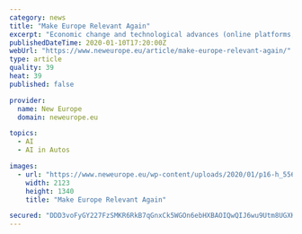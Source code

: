 ```yaml
---
category: news
title: "Make Europe Relevant Again"
excerpt: "Economic change and technological advances (online platforms, artificial intelligence, automation, data monopolies ... Just as Facebook has Libra and Google has Waymo (self-driving cars), Chinese giants like Tencent and Alibaba have become pioneers in digital business solutions and payments, respectively. The existence of similar digital ..."
publishedDateTime: 2020-01-10T17:20:00Z
webUrl: "https://www.neweurope.eu/article/make-europe-relevant-again/"
type: article
quality: 39
heat: 39
published: false

provider:
  name: New Europe
  domain: neweurope.eu

topics:
  - AI
  - AI in Autos

images:
  - url: "https://www.neweurope.eu/wp-content/uploads/2020/01/p16-h_55674537.jpg"
    width: 2123
    height: 1340
    title: "Make Europe Relevant Again"

secured: "DDD3voFyGY227FzSMKR6RkB7qGnxCk5WGOn6ebHXBAOIQwQIJ6wu9Utm8UGXKgzXhbbQ4teIqX8dMu5LQEoeWV9PcU50CoqGB0DEMXOm3H5+MkL9aCOmZ++ixzY3uEXw6Hjp2/EJ/fkbXtgzSnWv+YdfVpXncY9N7PzGbAt+l7dxAvWvfuzHsdG8L/hO0uayBNrJSU3eQP0MSDCp5/gHjR7xzoLudaXFTITvICbLxZg8AkIY7D2VA8+uLMibhrN3yWuo8pM8fPlQCBxmIlOKZv+mt187bPCXmZJxGYHObAq3IF+q3+mdwzLNhYOcCwLMybmt4jblsN5+eFkdtv1Pi6Jj9GJo3na60YDKJ62fCssan4xIEwy1JsHrxBLWngK7ETw2ZC92KqL/5IXBCjzKeZaUSt5X67siFwlL1lg+soV2AAuyHJdSiWK7z+xb9yVohK/LntkFUHybP0gX854Oyg==;n7c3uze3Avb+YuXwkE6rUA=="
---
```



